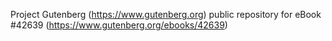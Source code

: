 Project Gutenberg (https://www.gutenberg.org) public repository for eBook #42639 (https://www.gutenberg.org/ebooks/42639)
